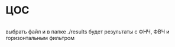 # ЦОС

```py main.py
```
выбрать файл и в папке ./results будет результаты с ФНЧ, ФВЧ и горизонтальным фильтром
